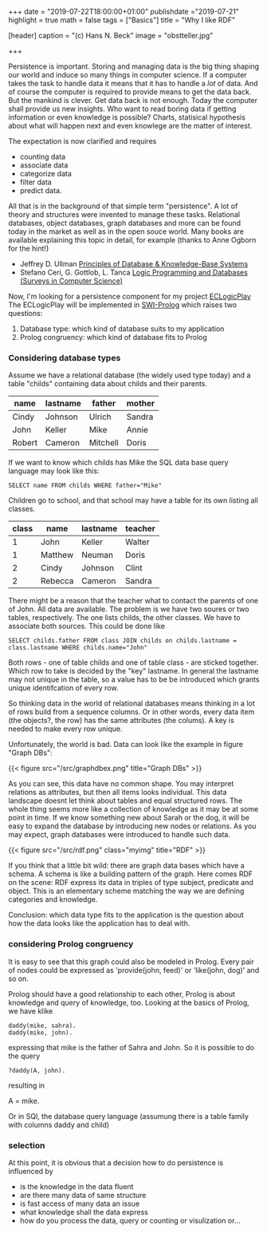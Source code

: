 +++
date = "2019-07-22T18:00:00+01:00"
publishdate ="2019-07-21"
highlight = true
math = false
tags = ["Basics"]
title = "Why I like RDF"

[header]
  caption = "(c) Hans N. Beck"
  image = "obstteller.jpg"

+++

Persistence is important. Storing and managing data is the big thing shaping our world and induce so many things in computer science. If a computer takes the task to handle data it means that it has to handle a *lot* of data. And of course the computer is required to provide means to get the data back. But the mankind is clever. Get data back is not enough. Today the computer shall provide us new insights. Who want to read boring data if getting information or even knowledge is possible? Charts, statisical hypothesis about what will happen next and even knowlege are the matter of interest. 
 
The expectation is now clarified and requires

+  counting data
+  associate data
+  categorize data
+  filter data
+  predict data.

All that is in the background of that simple term "persistence". A lot of theory and structures were invented to manage these tasks. Relational databases, object databases, graph databases and more can be found today in the market as well as in the open souce world. Many books are available explaining this topic in detail, for example (thanks to Anne Ogborn for the hint!)

+  Jeffrey D. Ullman [Principles of Database & Knowledge-Base Systems](https://www.amazon.com/dp/0716781581/ref=cm_sw_r_tw_dp_U_x_0einDbE4CNB3D)
+  Stefano Ceri, G. Gottlob, L. Tanca [Logic Programming and Databases (Surveys in Computer Science)](https://www.amazon.com/dp/0387517286/ref=cm_sw_r_tw_dp_U_x_wjinDb0788341)

Now, I'm looking for a persistence component for my project [ECLogicPlay](en/project/prologgameengine/) The ECLogicPlay will be implemented in [SWI-Prolog](http://www.swi-prolog.org) which raises two questions: 

1.  Database type: which kind of database suits to my application
2.  Prolog congruency: which kind of database fits to Prolog


### Considering database types

Assume we have a relational database (the widely used type today) and a table "childs" containing data about childs and their parents. 

| name | lastname | father | mother |
|------|-----|--------|-----|
| Cindy | Johnson | Ulrich  | Sandra     |
| John | Keller | Mike | Annie    |
| Robert | Cameron | Mitchell  | Doris     |


If we want to know which childs has Mike the SQL data base query language may look like this: 

    SELECT name FROM childs WHERE father="Mike"

Children go to school, and that school may have a table for its own listing all classes. 

| class | name |  lastname | teacher | 
|-------|------|--------|----|
| 1	| John | Keller | Walter |
| 1 | Matthew | Neuman| Doris |
| 2 | Cindy | Johnson | Clint |
| 2 | Rebecca | Cameron  | Sandra |

There might be a reason that the teacher what to contact the parents of one of John. All data are available. The problem is we have two soures or two tables, respectively. The one lists childs, the other classes. We have to associate both sources. This could be done like

	SELECT childs.father FROM class JOIN childs on childs.lastname = class.lastname WHERE childs.name="John"

Both rows - one of table childs and one of table class - are sticked together. Which row to take is decided by the "key" lastname. In general the lastname may not unique in the table, so a value has to be be introduced which grants unique identifcation of every row. 

So thinking data in the world of relational databases means thinking in a lot of rows build from a sequence columns. Or in other words, every data item (the objects?, the row) has the same attributes (the colums). A key is needed to make every row unique.

Unfortunately, the world is bad. Data can look like the example in figure "Graph DBs":

{{< figure src="/src/graphdbex.png" title="Graph DBs" >}}

As you can see, this data have no common shape. You may interpret relations as attributes, but then all items looks individual. This data landscape doesnt let think about tables and equal structured rows. The whole thing seems more like a collection of knowledge as it may be at some point in time. If we know something new about Sarah or the dog, it will be easy to expand the database by introducing new nodes or relations. As you may expect, graph databases were introduced to handle such data.

{{< figure src="/src/rdf.png" class="myimg" title="RDF" >}}

If you think that a little bit wild: there are graph data bases which have a schema. A schema is like a building pattern of the graph. Here comes RDF on the scene: RDF express its data in triples of type subject, predicate and object. This is an elementary scheme matching the way we are defining categories and knowledge. 

Conclusion: which data type fits to the application is the question about how the data looks like the application has to deal with. 


### considering Prolog congruency


It is easy to see that this graph could also be modeled in Prolog. Every pair of nodes could be expressed as 'provide(john, feed)' or 'like(john, dog)' and so on.

Prolog should have a good relationship to each other, Prolog is about knowledge and query of knowledge, too. Looking at the basics of Prolog, we have klike

    daddy(mike, sahra).
    daddy(mike, john).

 expressing that mike is the father of Sahra and John. So it is possible to do the query

    ?daddy(A, john).

 resulting in 

   A = mike.

 Or in SQl, the database query language (assumung there is a table family with columns daddy and child)


### selection

At this point, it is obvious that a decision how to do persistence is influenced by

*  is the knowledge in the data fluent 
*  are there many data of same structure
*  is fast access of many data an issue
*  what knowledge shall the data express
*  how do you process the data, query or counting or visulization or...